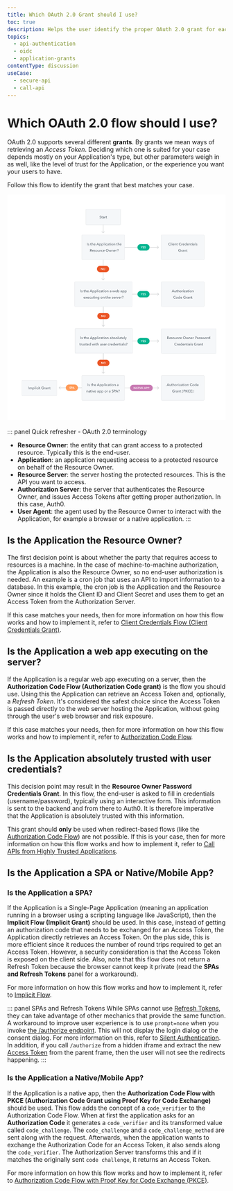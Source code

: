 ```yaml
---
title: Which OAuth 2.0 Grant should I use?
toc: true
description: Helps the user identify the proper OAuth 2.0 grant for each use case.
topics:
  - api-authentication
  - oidc
  - application-grants
contentType: discussion
useCase:
  - secure-api
  - call-api
---
```


# Which OAuth 2.0 flow should I use?

OAuth 2.0 supports several different **grants**. By grants we mean ways of retrieving an <dfn data-key="access-token">Access Token</dfn>. Deciding which one is suited for your case depends mostly on your Application's type, but other parameters weigh in as well, like the level of trust for the Application, or the experience you want your users to have.

Follow this flow to identify the grant that best matches your case.

![Flowchart for OAuth 2.0 Grants](/media/articles/api-auth/oauth2-grants-flow.png)

::: panel Quick refresher - OAuth 2.0 terminology
- **Resource Owner**: the entity that can grant access to a protected resource. Typically this is the end-user.
- **Application**: an application requesting access to a protected resource on behalf of the Resource Owner.
- **Resource Server**: the server hosting the protected resources. This is the API you want to access.
- **Authorization Server**: the server that authenticates the Resource Owner, and issues Access Tokens after getting proper authorization. In this case, Auth0.
- **User Agent**: the agent used by the Resource Owner to interact with the Application, for example a browser or a native application.
:::

## Is the Application the Resource Owner?

The first decision point is about whether the party that requires access to resources is a machine. In the case of machine-to-machine authorization, the Application is also the Resource Owner, so no end-user authorization is needed. An example is a cron job that uses an API to import information to a database. In this example, the cron job is the Application and the Resource Owner since it holds the Client ID and Client Secret and uses them to get an Access Token from the Authorization Server.

If this case matches your needs, then for more information on how this flow works and how to implement it, refer to [Client Credentials Flow (Client Credentials Grant)](/flows/concepts/client-credentials).

## Is the Application a web app executing on the server?

If the Application is a regular web app executing on a server, then the **Authorization Code Flow (Authorization Code grant)** is the flow you should use. Using this the Application can retrieve an Access Token and, optionally, a <dfn data-key="refresh-token">Refresh Token</dfn>. It's considered the safest choice since the Access Token is passed directly to the web server hosting the Application, without going through the user's web browser and risk exposure.

If this case matches your needs, then for more information on how this flow works and how to implement it, refer to [Authorization Code Flow](/flows/concepts/auth-code).

## Is the Application absolutely trusted with user credentials?

This decision point may result in the **Resource Owner Password Credentials Grant**. In this flow, the end-user is asked to fill in credentials (username/password), typically using an interactive form. This information is sent to the backend and from there to Auth0. It is therefore imperative that the Application is absolutely trusted with this information.

This grant should **only** be used when redirect-based flows (like the [Authorization Code Flow](/flows/concepts/auth-code)) are not possible. If this is your case, then for more information on how this flow works and how to implement it, refer to [Call APIs from Highly Trusted Applications](/api-auth/grant/password).

## Is the Application a SPA or Native/Mobile App?

### Is the Application a SPA?

If the Application is a Single-Page Application (meaning an application running in a browser using a scripting language like JavaScript), then the **Implicit Flow (Implicit Grant)** should be used. In this case, instead of getting an authorization code that needs to be exchanged for an Access Token, the Application directly retrieves an Access Token. On the plus side, this is more efficient since it reduces the number of round trips required to get an Access Token. However, a security consideration is that the Access Token is exposed on the client side. Also, note that this flow does not return a Refresh Token because the browser cannot keep it private (read the __SPAs and Refresh Tokens__ panel for a workaround).

For more information on how this flow works and how to implement it, refer to [Implicit Flow](/flows/concepts/implicit).

::: panel SPAs and Refresh Tokens
While SPAs cannot use [Refresh Tokens](/tokens/refresh-token), they can take advantage of other mechanics that provide the same function. A workaround to improve user experience is to use `prompt=none` when you invoke [the /authorize endpoint](/api/authentication#implicit-grant). This will not display the login dialog or the consent dialog. For more information on this, refer to [Silent Authentication](/api-auth/tutorials/silent-authentication). In addition, if you call `/authorize` from a hidden iframe and extract the new [Access Token](/tokens/overview-access-tokens) from the parent frame, then the user will not see the redirects happening.
:::

### Is the Application a Native/Mobile App?

If the Application is a native app, then the **Authorization Code Flow with PKCE (Authorization Code Grant using Proof Key for Code Exchange)** should be used. This flow adds the concept of a `code_verifier` to the Authorization Code Flow. When at first the application asks for an **Authorization Code** it generates a `code_verifier` and its transformed value called `code_challenge`. The `code_challenge` and a `code_challenge_method` are sent along with the request. Afterwards, when the application wants to exchange the Authorization Code for an Access Token, it also sends along the `code_verifier`. The Authorization Server transforms this and if it matches the originally sent `code challenge`, it returns an Access Token.

For more information on how this flow works and how to implement it, refer to [Authorization Code Flow with Proof Key for Code Exchange (PKCE)](/flows/concepts/auth-code-pkce).
